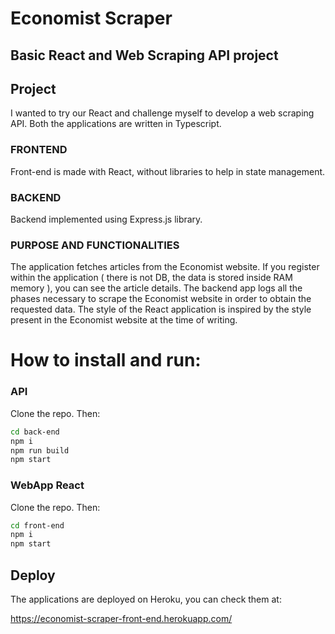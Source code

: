 # Economist Scraper

## Basic React and Web Scraping API project

## Project

I wanted to try our React and challenge myself to develop a web scraping API.
Both the applications are written in Typescript.

### FRONTEND

Front-end is made with React, without libraries to help in state management.

### BACKEND

Backend implemented using Express.js library.

### PURPOSE AND FUNCTIONALITIES

The application fetches articles from the Economist website.
If you register within the application ( there is not DB, the data is stored inside RAM memory ), you can see the article details.
The backend app logs all the phases necessary to scrape the Economist website in order to obtain the requested data.
The style of the React application is inspired by the style present in the Economist website at the time of writing.

# How to install and run:

### API

Clone the repo.
Then:
```sh
cd back-end
npm i
npm run build
npm start
```

### WebApp React

Clone the repo.
Then:

```sh
cd front-end
npm i
npm start
```

## Deploy

The applications are deployed on Heroku, you can check them at:

https://economist-scraper-front-end.herokuapp.com/

